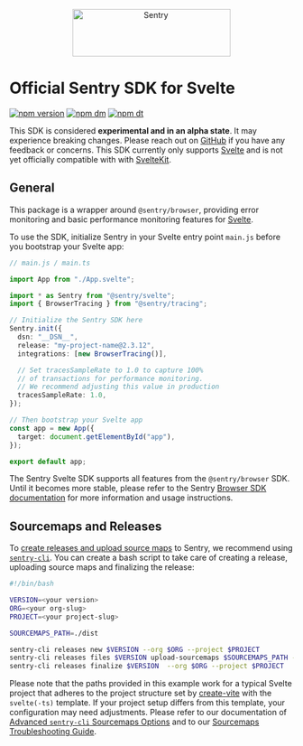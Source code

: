 <p align="center">
  <a href="https://sentry.io/?utm_source=github&utm_medium=logo" target="_blank">
    <img src="https://sentry-brand.storage.googleapis.com/sentry-wordmark-dark-280x84.png" alt="Sentry" width="280" height="84">
  </a>
</p>

# Official Sentry SDK for Svelte

[![npm version](https://img.shields.io/npm/v/@sentry/svelte.svg)](https://www.npmjs.com/package/@sentry/svelte)
[![npm dm](https://img.shields.io/npm/dm/@sentry/svelte.svg)](https://www.npmjs.com/package/@sentry/svelte)
[![npm dt](https://img.shields.io/npm/dt/@sentry/svelte.svg)](https://www.npmjs.com/package/@sentry/svelte)

This SDK is considered **experimental and in an alpha state**. It may experience breaking changes. Please reach out on [GitHub](https://github.com/getsentry/sentry-javascript/issues/new/choose) if you have any feedback or concerns. This SDK currently only supports [Svelte](https://svelte.dev/) and is not yet officially compatible with with [SvelteKit](https://kit.svelte.dev/).

## General

This package is a wrapper around `@sentry/browser`, providing error monitoring and basic performance monitoring
features for [Svelte](https://svelte.dev/).

To use the SDK, initialize Sentry in your Svelte entry point `main.js` before you bootstrap your Svelte app:

```ts
// main.js / main.ts

import App from "./App.svelte";

import * as Sentry from "@sentry/svelte";
import { BrowserTracing } from "@sentry/tracing";

// Initialize the Sentry SDK here
Sentry.init({
  dsn: "__DSN__",
  release: "my-project-name@2.3.12",
  integrations: [new BrowserTracing()],

  // Set tracesSampleRate to 1.0 to capture 100%
  // of transactions for performance monitoring.
  // We recommend adjusting this value in production
  tracesSampleRate: 1.0,
});

// Then bootstrap your Svelte app
const app = new App({
  target: document.getElementById("app"),
});

export default app;
```

The Sentry Svelte SDK supports all features from the `@sentry/browser` SDK. Until it becomes more stable, please refer to the Sentry [Browser SDK documentation](https://docs.sentry.io/platforms/javascript/) for more information and usage instructions.

## Sourcemaps and Releases

To [create releases and upload source maps](https://docs.sentry.io/platforms/javascript/sourcemaps/uploading/cli/) to Sentry, we recommend using [`sentry-cli`](https://github.com/getsentry/sentry-cli). You can create a bash script to take care of creating a release, uploading source maps and finalizing the release:

```bash
#!/bin/bash

VERSION=<your version>
ORG=<your org-slug>
PROJECT=<your project-slug>

SOURCEMAPS_PATH=./dist

sentry-cli releases new $VERSION --org $ORG --project $PROJECT
sentry-cli releases files $VERSION upload-sourcemaps $SOURCEMAPS_PATH --org $ORG --project $PROJECT
sentry-cli releases finalize $VERSION  --org $ORG --project $PROJECT
```

Please note that the paths provided in this example work for a typical Svelte project that adheres to the project structure set by [create-vite](https://www.npmjs.com/package/create-vite) with the `svelte(-ts)` template. If your project setup differs from this template, your configuration may need adjustments. Please refer to our documentation of [Advanced `sentry-cli` Sourcemaps Options](https://docs.sentry.io/product/cli/releases/#sentry-cli-sourcemaps) and to our [Sourcemaps Troubleshooting Guide](https://docs.sentry.io/platforms/javascript/sourcemaps/troubleshooting_js/).

